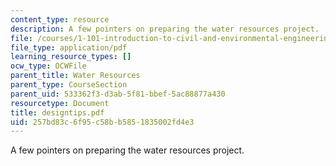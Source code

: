 ```yaml
---
content_type: resource
description: A few pointers on preparing the water resources project.
file: /courses/1-101-introduction-to-civil-and-environmental-engineering-design-i-fall-2005/257bd83c6f95c58bb5851835002fd4e3_designtips.pdf
file_type: application/pdf
learning_resource_types: []
ocw_type: OCWFile
parent_title: Water Resources
parent_type: CourseSection
parent_uid: 533362f3-d3ab-5f81-bbef-5ac88877a430
resourcetype: Document
title: designtips.pdf
uid: 257bd83c-6f95-c58b-b585-1835002fd4e3
---
```

A few pointers on preparing the water resources project.


